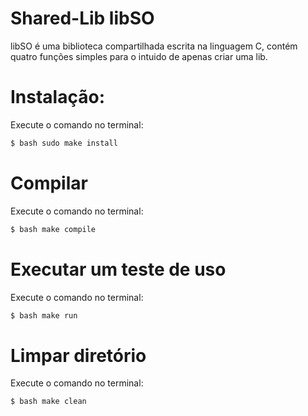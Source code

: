 # Shared-Lib libSO

libSO é uma biblioteca compartilhada escrita na linguagem C, contém quatro funções simples para o intuido de apenas criar uma lib.
	
# Instalação:
Execute o comando no terminal:

```bash
$ bash sudo make install
```

# Compilar 
Execute o comando no terminal:

```bash
$ bash make compile
```

# Executar um teste de uso 
Execute o comando no terminal:

```bash
$ bash make run
```

# Limpar diretório
Execute o comando no terminal:

```bash
$ bash make clean
```
